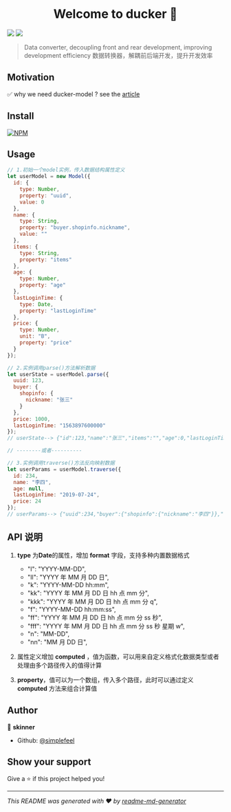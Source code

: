 <h1 align="center">Welcome to ducker 👋</h1>
<p>
  <img src="https://img.shields.io/badge/version-0.0.1-blue.svg?cacheSeconds=2592000" />
  <img src="https://badgen.net/badgesize/normal/https://raw.githubusercontent.com/simplefeel/ducker-model/master/dist/ducker.es5.js">
</p>

> Data converter, decoupling front and rear development, improving development efficiency 数据转换器，解耦前后端开发，提升开发效率

## Motivation

✅ why we need ducker-model ? see the [article](https://mp.weixin.qq.com/s/q6xybux0fhrUz5HE5TY0aA)

## Install

[![NPM](https://nodei.co/npm/ducker-model.png)](https://nodei.co/npm/ducker-model/)

## Usage

```js
// 1.初始一个model实例，传入数据结构属性定义
let userModel = new Model({
  id: {
    type: Number,
    property: "uuid",
    value: 0
  },
  name: {
    type: String,
    property: "buyer.shopinfo.nickname",
    value: ""
  },
  items: {
    type: String,
    property: "items"
  },
  age: {
    type: Number,
    property: "age"
  },
  lastLoginTime: {
    type: Date,
    property: "lastLoginTime"
  },
  price: {
    type: Number,
    unit: "B",
    property: "price"
  }
});

// 2.实例调用parse()方法解析数据
let userState = userModel.parse({
  uuid: 123,
  buyer: {
    shopinfo: {
      nickname: "张三"
    }
  },
  price: 1000,
  lastLoginTime: "1563897600000"
});
// userState--> {"id":123,"name":"张三","items":"","age":0,"lastLoginTime":"2019-07-24","price":10}

// --------或者----------

// 3.实例调用traverse()方法反向映射数据
let userParams = userModel.traverse({
  id: 234,
  name: "李四",
  age: null,
  lastLoginTime: "2019-07-24",
  price: 24
});
// userParams--> {"uuid":234,"buyer":{"shopinfo":{"nickname":"李四"}},"lastLoginTime":1563897600000,"price":2400}
```

## API 说明

1. **type** 为**Date**的属性，增加 **format** 字段，支持多种内置数据格式

   - "l": "YYYY-MM-DD",
   - "ll": "YYYY 年 MM 月 DD 日",
   - "k": "YYYY-MM-DD hh:mm",
   - "kk": "YYYY 年 MM 月 DD 日 hh 点 mm 分",
   - "kkk": "YYYY 年 MM 月 DD 日 hh 点 mm 分 q",
   - "f": "YYYY-MM-DD hh:mm:ss",
   - "ff": "YYYY 年 MM 月 DD 日 hh 点 mm 分 ss 秒",
   - "fff": "YYYY 年 MM 月 DD 日 hh 点 mm 分 ss 秒 星期 w",
   - "n": "MM-DD",
   - "nn": "MM 月 DD 日",

2. 属性定义增加 **computed** ，值为函数，可以用来自定义格式化数据类型或者处理由多个路径传入的值得计算
3. **property**，值可以为一个数组，传入多个路径，此时可以通过定义 **computed** 方法来组合计算值

## Author

👤 **skinner**

- Github: [@simplefeel](https://github.com/simplefeel)

## Show your support

Give a ⭐️ if this project helped you!

---

_This README was generated with ❤️ by [readme-md-generator](https://github.com/kefranabg/readme-md-generator)_
